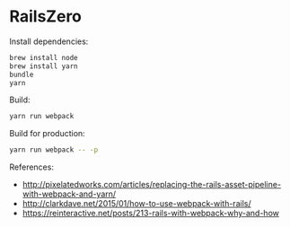 # RailsZero

Install dependencies:

``` bash
brew install node
brew install yarn
bundle
yarn
```

Build:

``` bash
yarn run webpack
```

Build for production:

``` bash
yarn run webpack -- -p
```

References:

- http://pixelatedworks.com/articles/replacing-the-rails-asset-pipeline-with-webpack-and-yarn/
- http://clarkdave.net/2015/01/how-to-use-webpack-with-rails/
- https://reinteractive.net/posts/213-rails-with-webpack-why-and-how
